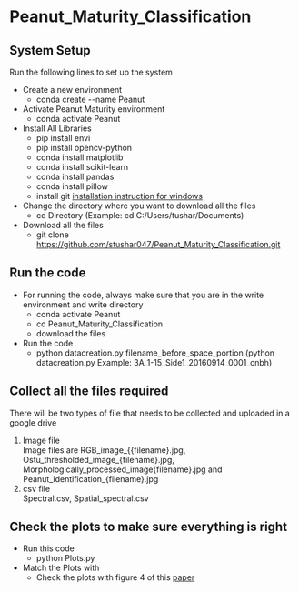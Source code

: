 # Peanut_Maturity_Classification

## System Setup

Run the following lines to set up the system 

* Create a new environment
  * conda create --name Peanut
* Activate Peanut Maturity environment
  * conda activate Peanut
* Install All Libraries
  * pip install envi
  * pip install opencv-python
  * conda install matplotlib
  * conda install scikit-learn
  * conda install pandas
  * conda install pillow
  * install git [installation instruction for windows](https://github.com/git-guides/install-git)
* Change the directory where you want to download all the files
  * cd Directory (Example: cd C:/Users/tushar/Documents) 
* Download all the files
  * git clone https://github.com/stushar047/Peanut_Maturity_Classification.git  

## Run the code

* For running the code, always make sure that you are in the write environment and write directory 
  * conda activate Peanut
  * cd Peanut_Maturity_Classification
  * download the files
* Run the code
  * python datacreation.py filename_before_space_portion (python datacreation.py Example: 3A_1-15_Side1_20160914_0001_cnbh)
## Collect all the files required
There will be two types of file that needs to be collected and uploaded in a google drive
1. Image file<br>
Image files are RGB_image_{{filename}.jpg, Ostu_thresholded_image_{filename}.jpg, Morphologically_processed_image{filename}.jpg and Peanut_identification_{filename}.jpg 
2. csv file<br> 
Spectral.csv, Spatial_spectral.csv

## Check the plots to make sure everything is right
* Run this code
  * python Plots.py
* Match the Plots with
  * Check the plots with figure 4 of this [paper](https://www.sciencedirect.com/science/article/pii/S1537511019308621)    


